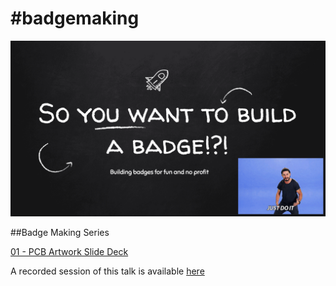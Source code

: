 # #badgemaking

![Banner](BadgeSeries.png)

##Badge Making Series

[01 - PCB Artwork Slide Deck](https://docs.google.com/presentation/d/e/2PACX-1vTex_8jdX296Fc8YQWmg8HyNZYr7Ur8COA3O-I2I3Fv35v6WadJ5Qk3sU4CGsJ-95iFbpAlmJvil_CP/pub?start=false&loop=false&delayms=3000)

A recorded session of this talk is available [here](https://youtu.be/qGsyMHT9-JE?t=8068)
